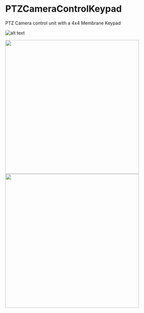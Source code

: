 # PTZCameraControlKeypad

PTZ Camera control unit with a 4x4 Membrane Keypad

![alt text](https://github.com/Blackbox-git/PTZCameraControlKeypad/blob/master/images/title/image_01.jpg)

<img align="center" src="https://github.com/Blackbox-git/PTZCameraControlKeypad/blob/master/images/title/image_02.jpg" width="420"> <img align="center" src="https://github.com/Blackbox-git/PTZCameraControlKeypad/blob/master/images/title/image_03.jpg" width="420">

